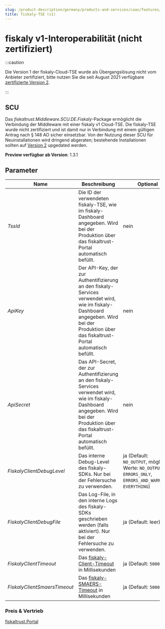 ```yaml
---
slug: /product-description/germany/products-and-services/caas/features/basics/tse/fiskaly
title: fiskaly-TSE (v1)
---
```


# fiskaly v1-Interoperabilität (nicht zertifiziert)

:::caution

Die Version 1 der fiskaly-Cloud-TSE wurde als Übergangslösung nicht vom Anbieter zertifiziert, bitte nutzen Sie die seit August 2021 verfügbare [zertifizierte Version 2](fiskaly-certified.md).

:::

## SCU

Das _fiskaltrust.Middleware.SCU.DE.Fiskaly_-Package ermöglicht die Verbindung der Middleware mit einer fiskaly v1 Cloud-TSE. Die fiskaly-TSE wurde nicht zertifiziert und ist damit nur in Verbindung mit einem gültigen Antrag nach § 148 AO sicher einsetzbar. Von der Nutzung dieser SCU für Neuinstallationen wird dringend abgeraten; bestehende Installationen sollten auf [Version 2](fiskaly-certified.md) upgedated werden.

**Preview verfügbar ab Version**: 1.3.1

## Parameter

| Name | Beschreibung | Optional |
| ---- | ------------ |--------- |
| _TssId_ | Die ID der verwendeten fiskaly-TSE, wie im fiskaly-Dashboard angegeben. Wird bei der Produktion über das fiskaltrust-Portal automatisch befüllt. | nein |
| _ApiKey_ | Der API-Key, der zur Authentifizierung an den fiskaly-Services verwendet wird, wie im fiskaly-Dashboard angegeben. Wird bei der Produktion über das fiskaltrust-Portal automatisch befüllt. | nein |
| _ApiSecret_ | Das API-Secret, der zur Authentifizierung an den fiskaly-Services verwendet wird, wie im fiskaly-Dashboard angegeben. Wird bei der Produktion über das fiskaltrust-Portal automatisch befüllt. | nein |
| _FiskalyClientDebugLevel_ | Das interne Debug-Level des fiskaly-SDKs. Nur bei der Fehlersuche zu verwenden. | ja (Default: `NO_OUTPUT`, mögliche Werte: `NO_OUTPUT`, `ERRORS_ONLY`, `ERRORS_AND_WARNINGS`, `EVERYTHING`) |
| _FiskalyClientDebugFile_ | Das Log-File, in den interne Logs des fiskaly-SDKs geschrieben werden (falls aktiviert). Nur bei der Fehlersuche zu verwenden. | ja (Default: leer) |
| _FiskalyClientTimeout_ | Das [fiskaly-Client-Timeout](https://developer.fiskaly.com/en/docs/client-documentation/#configuration) in Millisekunden | ja (Default: `50000`) |
| _FiskalyClientSmaersTimeout_ | Das [fiskaly-SMAERS-Timeout](https://developer.fiskaly.com/en/docs/client-documentation/#configuration) in Millisekunden | ja (Default: `50000`) |

### Preis & Vertrieb

[fiskaltrust.Portal](https://portal.fiskaltrust.de)

